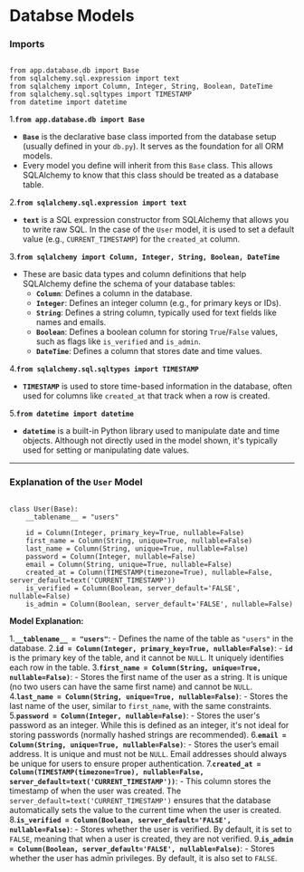 # Databse Models

### **Imports**

```

from app.database.db import Base
from sqlalchemy.sql.expression import text
from sqlalchemy import Column, Integer, String, Boolean, DateTime
from sqlalchemy.sql.sqltypes import TIMESTAMP
from datetime import datetime

```

1.**`from app.database.db import Base`**

- **`Base`** is the declarative base class imported from the database setup (usually defined in your `db.py`). It serves as the foundation for all ORM models.
- Every model you define will inherit from this `Base` class. This allows SQLAlchemy to know that this class should be treated as a database table.

2.**`from sqlalchemy.sql.expression import text`**

- **`text`** is a SQL expression constructor from SQLAlchemy that allows you to write raw SQL. In the case of the `User` model, it is used to set a default value (e.g., `CURRENT_TIMESTAMP`) for the `created_at` column.

3.**`from sqlalchemy import Column, Integer, String, Boolean, DateTime`**

- These are basic data types and column definitions that help SQLAlchemy define the schema of your database tables:
    - **`Column`**: Defines a column in the database.
    - **`Integer`**: Defines an integer column (e.g., for primary keys or IDs).
    - **`String`**: Defines a string column, typically used for text fields like names and emails.
    - **`Boolean`**: Defines a boolean column for storing `True`/`False` values, such as flags like `is_verified` and `is_admin`.
    - **`DateTime`**: Defines a column that stores date and time values.

4.**`from sqlalchemy.sql.sqltypes import TIMESTAMP`**

- **`TIMESTAMP`** is used to store time-based information in the database, often used for columns like `created_at` that track when a row is created.

5.**`from datetime import datetime`**

- **`datetime`** is a built-in Python library used to manipulate date and time objects. Although not directly used in the model shown, it's typically used for setting or manipulating date values.

---

### Explanation of the `User` Model

```

class User(Base):
    __tablename__ = "users"

    id = Column(Integer, primary_key=True, nullable=False)
    first_name = Column(String, unique=True, nullable=False)
    last_name = Column(String, unique=True, nullable=False)
    password = Column(Integer, nullable=False)
    email = Column(String, unique=True, nullable=False)
    created_at = Column(TIMESTAMP(timezone=True), nullable=False, server_default=text('CURRENT_TIMESTAMP'))
    is_verified = Column(Boolean, server_default='FALSE', nullable=False)
    is_admin = Column(Boolean, server_default='FALSE', nullable=False)

```

**Model Explanation:**

1.**`__tablename__ = "users"`**:
    - Defines the name of the table as `"users"` in the database.
2.**`id = Column(Integer, primary_key=True, nullable=False)`**:
    - **`id`** is the primary key of the table, and it cannot be `NULL`. It uniquely identifies each row in the table.
3.**`first_name = Column(String, unique=True, nullable=False)`**:
    - Stores the first name of the user as a string. It is unique (no two users can have the same first name) and cannot be `NULL`.
4.**`last_name = Column(String, unique=True, nullable=False)`**:
    - Stores the last name of the user, similar to `first_name`, with the same constraints.
5.**`password = Column(Integer, nullable=False)`**:
    - Stores the user's password as an integer. While this is defined as an integer, it's not ideal for storing passwords (normally hashed strings are recommended).
6.**`email = Column(String, unique=True, nullable=False)`**:
    - Stores the user’s email address. It is unique and must not be `NULL`. Email addresses should always be unique for users to ensure proper authentication.
7.**`created_at = Column(TIMESTAMP(timezone=True), nullable=False, server_default=text('CURRENT_TIMESTAMP'))`**:
    - This column stores the timestamp of when the user was created. The `server_default=text('CURRENT_TIMESTAMP')` ensures that the database automatically sets the value to the current time when the user is created.
8.**`is_verified = Column(Boolean, server_default='FALSE', nullable=False)`**:
    - Stores whether the user is verified. By default, it is set to `FALSE`, meaning that when a user is created, they are not verified.
9.**`is_admin = Column(Boolean, server_default='FALSE', nullable=False)`**:
    - Stores whether the user has admin privileges. By default, it is also set to `FALSE`.